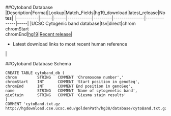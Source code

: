 ##Cytoband Database
|Description|Format|Lookup|Match_Fields|hg19_download|latest_release|Notes|
|-----------|------|------|------------|---------|---------------|--------------|-----|
|UCSC Cytogenic band database|tsv|direct|chrom<br>chromStart<br>chromEnd|[hg19](http://hgdownload.cse.ucsc.edu/goldenPath/hg19/database/cytoBand.txt.gz)|[Recent release](http://hgdownload.cse.ucsc.edu/goldenPath/currentGenomes/Homo_sapiens/database/cytoBand.txt.gz)|<ul><li>Latest download links to most recent human reference</li></ul>|

##Cytoband Database Schema
```Mysql
CREATE TABLE cytoband_db (
chrom         STRING   COMMENT 'Chromosome number','
chromStart    INT      COMMENT 'Start position in genoSeq',
chromEnd      INT      COMMENT End position in genoSeq',
name          STRING   COMMENT 'Name of cytogenetic band',
gieStain      STRING   COMMENT 'Giesma stain results'
)
COMMENT 'cytoBand.txt.gz http://hgdownload.cse.ucsc.edu/goldenPath/hg38/database/cytoBand.txt.gz'
```
